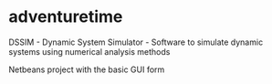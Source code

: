 # adventuretime
DSSIM - Dynamic System Simulator - Software to simulate dynamic systems using numerical analysis methods

Netbeans project with the basic GUI form
